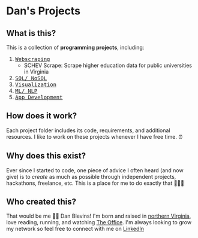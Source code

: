 # Dan's Projects

## **What** is this?
This is a collection of **programming projects**, including:
1. <kbd>[Webscraping](https://github.com/danblevins/github_projects/tree/master/WebScraping)</kbd>
    - SCHEV Scrape: Scrape higher education data for public universities in Virginia
2. <kbd>[SQL/ NoSQL](https://github.com/danblevins/github_projects/tree/master/SQL_NoSQL)</kbd>
3. <kbd>[Visualization](https://github.com/danblevins/github_projects/tree/master/Visualization)</kbd>
4. <kbd>[ML/ NLP](https://github.com/danblevins/github_projects/tree/master/ML_NLP)</kbd>
5. <kbd>[App Development](https://github.com/danblevins/github_projects/tree/master/AppDevelopment)</kbd>

## **How** does it work?
Each project folder includes its code, requirements, and additional resources. I like to work on these projects whenever I have free time. ⏰

## **Why** does this exist?
Ever since I started to code, one piece of advice I often heard (and now give) is to *create* as much as possible through independent projects, hackathons, freelance, etc. This is a place for me to do exactly that 👨🏼‍💻 

## **Who** created this?
That would be me 👋🏼 Dan Blevins! I'm born and raised in [northern Virginia](https://en.wikipedia.org/wiki/Northern_Virginia), love reading, running, and watching [The Office](https://en.wikipedia.org/wiki/The_Office_(American_TV_series)). I'm always looking to grow my network so feel free to connect with me on [LinkedIn](https://linkedin.com/in/dan-blevins)
